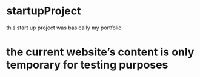# startupProject
this start up project was basically my portfolio

# the current website’s content is only temporary for testing purposes
